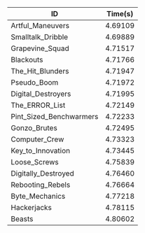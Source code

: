 |ID|Time(s)|
|-|-|
|Artful_Maneuvers|4.69109|
|Smalltalk_Dribble|4.69889|
|Grapevine_Squad|4.71517|
|Blackouts|4.71766|
|The_Hit_Blunders|4.71947|
|Pseudo_Boom|4.71972|
|Digital_Destroyers|4.71995|
|The_ERROR_List|4.72149|
|Pint_Sized_Benchwarmers|4.72233|
|Gonzo_Brutes|4.72495|
|Computer_Crew|4.73323|
|Key_to_Innovation|4.73445|
|Loose_Screws|4.75839|
|Digitally_Destroyed|4.76460|
|Rebooting_Rebels|4.76664|
|Byte_Mechanics|4.77218|
|Hackerjacks|4.78115|
|Beasts|4.80602|
